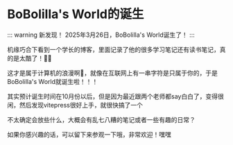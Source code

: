 # BoBolilla's World的诞生

::: warning 新发现！
2025年3月26日，BoBolilla's World诞生了！
:::

机缘巧合下看到一个学长的博客，里面记录了他的很多学习笔记还有读书笔记，真的是太酷了！🤩🤩

这才是属于计算机的浪漫啊💓，就像在互联网上有一串字符是只属于你的，于是BoBolilla's World就诞生啦！！！

其实预计诞生时间在10月份以后，但是因为最近跟两个老师都say白白了，变得很闲，然后发现vitepress很好上手，就很快搞了一个

不太确定会放些什么，大概会有乱七八糟的笔记或者一些有趣的日常？

如果你感兴趣的话，可以留下来参观一下哦，非常欢迎！嘿嘿
